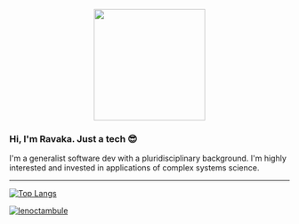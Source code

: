 <p align="center">
  <img src="https://media.tenor.com/L1kmSQmhrjMAAAAd/golden-boy-kintaro.gif" height=200vh>
</p>
  
### Hi, I'm Ravaka. Just a tech :sunglasses:

I'm a generalist software dev with a pluridisciplinary background. I'm highly interested and invested in applications of complex systems science.

---

[![Top Langs](https://github-readme-stats.vercel.app/api/top-langs/?username=lenoctambule&layout=compact&theme=onedark)](https://github.com/lenoctambule)

[![lenoctambule](https://www.hackthebox.eu/badge/image/430731)](https://app.hackthebox.com/profile/430731)

